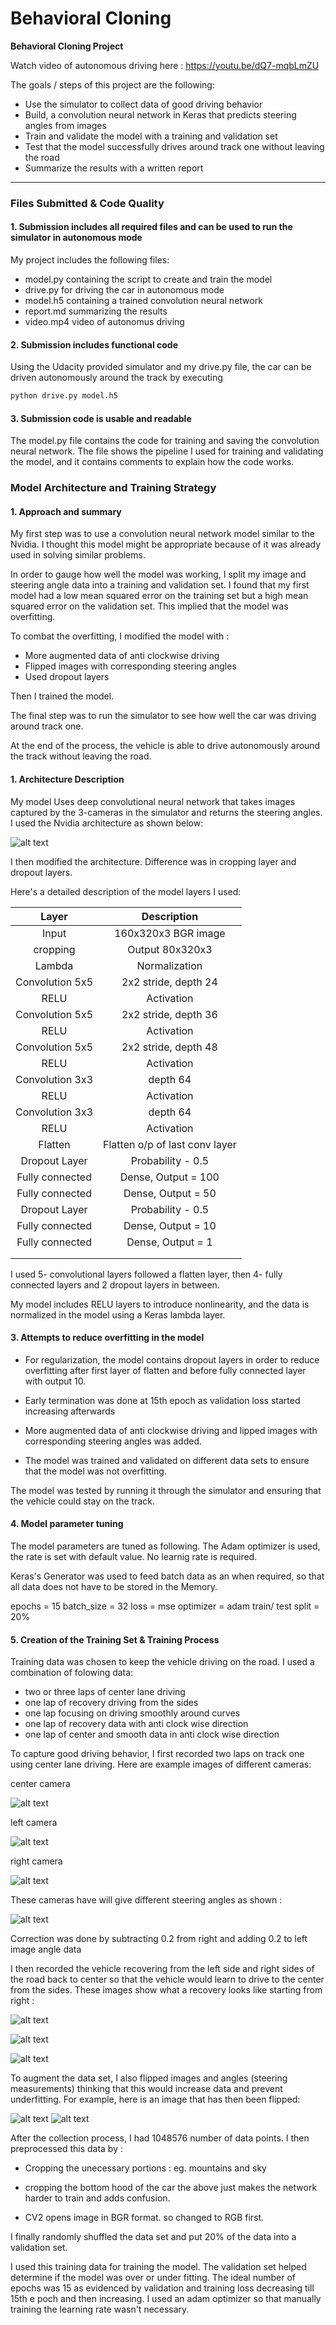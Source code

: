 # **Behavioral Cloning** 

**Behavioral Cloning Project**

Watch video of autonomous driving here : https://youtu.be/dQ7-mqbLmZU


The goals / steps of this project are the following:
* Use the simulator to collect data of good driving behavior
* Build, a convolution neural network in Keras that predicts steering angles from images
* Train and validate the model with a training and validation set
* Test that the model successfully drives around track one without leaving the road
* Summarize the results with a written report


[//]: # (Image References)

[image1]: ./examples/nvidia.png "Model Visualization"
[image2]: ./examples/multiple.png "Multi cameras"
[image3]: ./examples/rec1.jpg "Recovery Image"
[image4]: ./examples/rec2.jpg "Recovery Image"
[image5]: ./examples/rec3.jpg "Recovery Image"
[image8]: ./examples/center.jpg "Center Image"
[image9]: ./examples/left.jpg "Left Image"
[image10]: ./examples/right.jpg "Right Image"
[image11]: ./examples/flip.jpg "Flipped Image"


---
### Files Submitted & Code Quality

#### 1. Submission includes all required files and can be used to run the simulator in autonomous mode

My project includes the following files:
* model.py containing the script to create and train the model
* drive.py for driving the car in autonomous mode
* model.h5 containing a trained convolution neural network 
* report.md summarizing the results
* video.mp4 video of autonomus driving

#### 2. Submission includes functional code
Using the Udacity provided simulator and my drive.py file, the car can be driven autonomously around the track by executing 
```sh
python drive.py model.h5
```

#### 3. Submission code is usable and readable

The model.py file contains the code for training and saving the convolution neural network. The file shows the pipeline I used for training and validating the model, and it contains comments to explain how the code works.

### Model Architecture and Training Strategy

#### 1. Approach and summary

My first step was to use a convolution neural network model similar to the Nvidia. I thought this model might be appropriate because of it was already used in solving similar problems.

In order to gauge how well the model was working, I split my image and steering angle data into a training and validation set. I found that my first model had a low mean squared error on the training set but a high mean squared error on the validation set. This implied that the model was overfitting. 

To combat the overfitting, I modified the model with :
* More augmented data of anti clockwise driving
* Flipped images with corresponding steering angles
* Used dropout layers

Then I trained the model.

The final step was to run the simulator to see how well the car was driving around track one. 

At the end of the process, the vehicle is able to drive autonomously around the track without leaving the road.

#### 1. Architecture Description


My model Uses deep convolutional neural network that takes images captured by the 3-cameras in the simulator and returns the steering angles. I used the Nvidia architecture as shown below:

![alt text][image1]

 I then modified the architecture. 
 Difference was in cropping layer and dropout layers.
 
 Here's a detailed description of the model layers I used:


| Layer         		|     Description	        					| 
|:---------------------:|:---------------------------------------------:| 
| Input         		| 160x320x3 BGR image           | 
| cropping          | Output 80x320x3               |
| Lambda            | Normalization                  |
| Convolution 5x5   | 2x2 stride, depth 24  	|
| RELU				    	|	Activation											|
| Convolution 5x5   | 2x2 stride, depth 36	|
| RELU				    	|	Activation											|		
| Convolution 5x5   | 2x2 stride, depth 48 	|
| RELU				    	|	Activation											|
| Convolution 3x3   |  depth 64	|
| RELU				    	|	Activation											|
| Convolution 3x3   |  depth 64 	|
| RELU				    	|	Activation											|
| Flatten   	    	| Flatten  o/p of last conv layer	|		
| Dropout Layer 		| Probability - 0.5    |
| Fully connected		| Dense,  Output = 100    |
| Fully connected		| Dense,  Output = 50    |
| Dropout Layer 		| Probability - 0.5    |
| Fully connected		| Dense,  Output = 10    |
| Fully connected		| Dense,  Output = 1    |
|						|												|
|						|												|
 


I used 5- convolutional layers followed a flatten layer, then 4- fully connected layers and 2 dropout layers in between.

My model includes RELU layers to introduce nonlinearity, and the data is normalized in the model using a Keras lambda layer. 

#### 3. Attempts to reduce overfitting in the model

* For regularization, the model contains dropout layers in order to reduce overfitting after first layer of flatten and before fully connected layer with output 10. 

* Early termination was done at 15th epoch as validation loss started increasing afterwards

* More augmented data of anti clockwise driving and lipped images with corresponding steering angles was added.

* The model was trained and validated on different data sets to ensure that the model was not overfitting.

The model was tested by running it through the simulator and ensuring that the vehicle could stay on the track.

#### 4. Model parameter tuning

The model parameters are tuned as following. The Adam optimizer is used, the rate is set with default value. No learnig rate is required.

Keras's Generator was used to feed batch data as an when required, so that all data does not have to be stored in the Memory. 

epochs = 15
batch_size = 32
loss = mse
optimizer = adam
train/ test split = 20%

#### 5. Creation of the Training Set & Training Process

Training data was chosen to keep the vehicle driving on the road. I used a combination of folowing data:

* two or three laps of center lane driving
* one lap of recovery driving from the sides
* one lap focusing on driving smoothly around curves
* one lap of recovery data with anti clock wise direction
* one lap of center and smooth data in anti clock wise direction

To capture good driving behavior, I first recorded two laps on track one using center lane driving. Here are example images of different cameras: 

center camera

![alt text][image8]

left camera

![alt text][image9]

right camera

![alt text][image10]


These cameras have will give different steering angles as shown :

![alt text][image2]

Correction was done by subtracting 0.2 from right and adding 0.2 to left image angle data

I then recorded the vehicle recovering from the left side and right sides of the road back to center so that the vehicle would learn to drive to the center from the sides. These images show what a recovery looks like starting from right :

![alt text][image3]

![alt text][image4]

![alt text][image5]


To augment the data set, I also flipped images and angles (steering measurements) thinking that this would increase data and prevent underfitting. For example, here is an image that has then been flipped:

![alt text][image8]                      ![alt text][image11]

After the collection process, I had 1048576 number of data points. I then preprocessed this data by :
* Cropping the unecessary portions : eg. mountains and sky
* cropping the bottom hood of the car
the above just makes the network harder to train and adds confusion.

* CV2 opens image in BGR format. so changed to RGB first.


I finally randomly shuffled the data set and put 20% of the data into a validation set. 

I used this training data for training the model. The validation set helped determine if the model was over or under fitting. The ideal number of epochs was 15 as evidenced by validation and training loss decreasing till 15th e poch and then increasing. I used an adam optimizer so that manually training the learning rate wasn't necessary.
